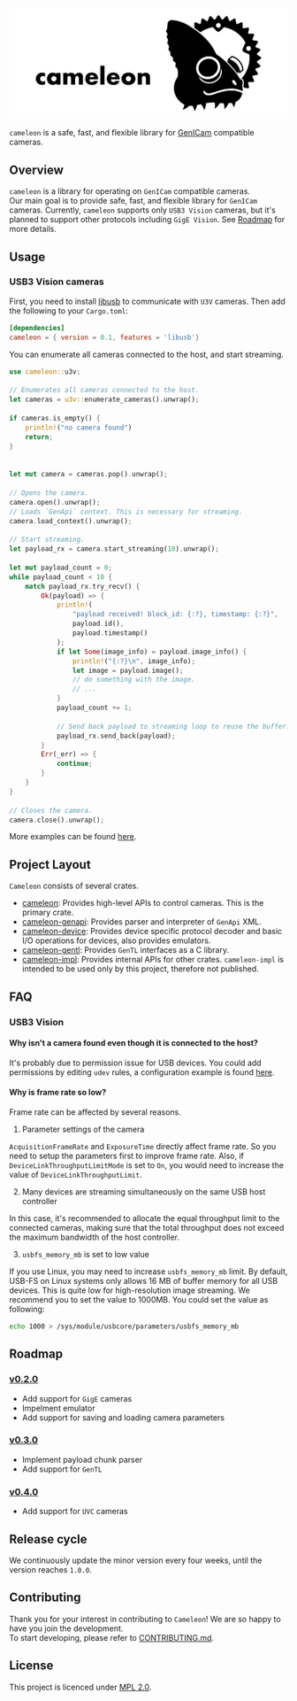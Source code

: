 <p align="center">
  <img src="misc/logo.svg">
</p>

`cameleon` is a safe, fast, and flexible library for [GenICam](https://www.emva.org/standards-technology/genicam/) compatible cameras.

## Overview

`cameleon` is a library for operating on `GenICam` compatible cameras.  
Our main goal is to provide safe, fast, and flexible library for `GenICam` cameras.
Currently, `cameleon` supports only `USB3 Vision` cameras, but it's planned to support other protocols including `GigE Vision`. See [Roadmap](#Roadmap) for more details.


## Usage

### USB3 Vision cameras
First, you need to install [libusb](https://libusb.info/) to communicate with `U3V` cameras. Then add the following to your `Cargo.toml`:

```toml
[dependencies]
cameleon = { version = 0.1, features = 'libusb'}
```

You can enumerate all cameras connected to the host, and start streaming.

```rust
use cameleon::u3v;

// Enumerates all cameras connected to the host.
let cameras = u3v::enumerate_cameras().unwrap();

if cameras.is_empty() {
    println!("no camera found")
    return;
}


let mut camera = cameras.pop().unwrap();

// Opens the camera.
camera.open().unwrap();
// Loads `GenApi` context. This is necessary for streaming.
camera.load_context().unwrap();

// Start streaming.
let payload_rx = camera.start_streaming(10).unwrap();

let mut payload_count = 0;
while payload_count < 10 {
    match payload_rx.try_recv() {
        Ok(payload) => {
            println!(
                "payload received! block_id: {:?}, timestamp: {:?}",
                payload.id(),
                payload.timestamp()
            );
            if let Some(image_info) = payload.image_info() {
                println!("{:?}\n", image_info);
                let image = payload.image();
                // do something with the image.
                // ...
            }
            payload_count += 1;

            // Send back payload to streaming loop to reuse the buffer. This is optional.
            payload_rx.send_back(payload);
        }
        Err(_err) => {
            continue;
        }
    }
}

// Closes the camera.
camera.close().unwrap();
```

More examples can be found [here](cameleon/examples).

## Project Layout
`Cameleon` consists of several crates.

* [cameleon](cameleon): Provides high-level APIs to control cameras. This is the primary crate.
* [cameleon-genapi](genapi): Provides parser and interpreter of `GenApi` XML.
* [cameleon-device](device): Provides device specific protocol decoder and basic I/O operations for devices, also provides emulators.
* [cameleon-gentl](gentl): Provides `GenTL` interfaces as a C library.
* [cameleon-impl](impl): Provides internal APIs for other crates. `cameleon-impl` is intended to be used only by this project, therefore not published.


## FAQ

### USB3 Vision

#### Why isn't a camera found even though it is connected to the host?
It's probably due to permission issue for USB devices. You could add permissions by editing `udev` rules, a configuration example is found [here](misc/u3v.rules).

#### Why is frame rate so low?
Frame rate can be affected by several reasons.

1. Parameter settings of the camera

`AcquisitionFrameRate` and `ExposureTime` directly affect frame rate. So you need to setup the parameters first to improve frame rate.
Also, if `DeviceLinkThroughputLimitMode` is set to `On`, you would need to increase the value of `DeviceLinkThroughputLimit`.

2. Many devices are streaming simultaneously on the same USB host controller

In this case, it's recommended to allocate the equal throughput limit to the connected cameras,
making sure that the total throughput does not exceed the maximum bandwidth of the host controller.

3. `usbfs_memory_mb` is set to low value

If you use Linux, you may need to increase `usbfs_memory_mb` limit.
By default, USB-FS on Linux systems only allows 16 MB of buffer memory for all USB devices. This is quite low for high-resolution image streaming.
We recommend you to set the value to 1000MB. You could set the value as following:
```sh
echo 1000 > /sys/module/usbcore/parameters/usbfs_memory_mb
```

## Roadmap
### [v0.2.0](https://github.com/cameleon-rs/cameleon/milestone/2)
* Add support for `GigE` cameras
* Impelment emulator
* Add support for saving and loading camera parameters

### [v0.3.0](https://github.com/cameleon-rs/cameleon/milestone/3)
* Implement payload chunk parser
* Add support for `GenTL`

### [v0.4.0](https://github.com/cameleon-rs/cameleon/milestone/4)
* Add support for `UVC` cameras

## Release cycle
We continuously update the minor version every four weeks, until the version reaches `1.0.0`.

## Contributing
Thank you for your interest in contributing to `Cameleon`! We are so happy to have you join the development.  
To start developing, please refer to [CONTRIBUTING.md](CONTRIBUTING.md).

## License
This project is licenced under [MPL 2.0](LICENSE).
